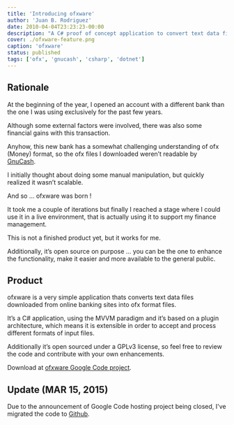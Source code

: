 ```yaml
---
title: 'Introducing ofxware'
author: 'Juan B. Rodriguez'
date: 2010-04-04T23:23:23-00:00
description: "A C# proof of concept application to convert text data files coming from online banking sites into the ofx format, that can be imported by accounting software such as GnuCash. It's extensible by using a plugin architecture."
cover: ./ofxware-feature.png
caption: 'ofxware'
status: published
tags: ['ofx', 'gnucash', 'csharp', 'dotnet']
---
```


## Rationale

At the beginning of the year, I opened an account with a different bank than the one I was using exclusively for the past few years.

Although some external factors were involved, there was also some financial gains with this transaction.

Anyhow, this new bank has a somewhat challenging understanding of ofx (Money) format, so the ofx files I downloaded weren’t readable by [GnuCash](https://www.gnucash.org/).

I initially thought about doing some manual manipulation, but quickly realized it wasn’t scalable.

And so … ofxware was born !

It took me a couple of iterations but finally I reached a stage where I could use it in a live environment, that is actually using it to support my finance management.

This is not a finished product yet, but it works for me.

Additionally, it’s open source on purpose … you can be the one to enhance the functionality, make it easier and more available to the general public.

## Product

ofxware is a very simple application thats converts text data files downloaded from online banking sites into ofx format files.

It’s a C# application, using the MVVM paradigm and it’s based on a plugin architecture, which means it is extensible in order to accept and process different formats of input files.

Additionally it’s open sourced under a GPLv3 license, so feel free to review the code and contribute with your own enhancements.

Download at [ofxware Google Code project](https://code.google.com/p/ofxware/).

## Update (MAR 15, 2015)

Due to the announcement of Google Code hosting project being closed, I've migrated the code to [Github](https://github.com/apertoire/ofxware).

